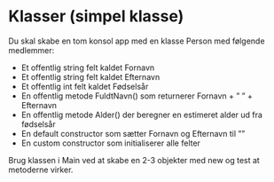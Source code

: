 ﻿# Klasser (simpel klasse)

Du skal skabe en tom konsol app med en klasse Person med følgende medlemmer:
- Et offentlig string felt kaldet Fornavn
- Et offentlig string felt kaldet Efternavn
- Et offentlig int felt kaldet Fødselsår
- En offentlig metode FuldtNavn() som returnerer Fornavn + ” ” + Efternavn
- En offentlig metode Alder() der beregner en estimeret alder ud fra fødselsår
- En default constructor som sætter Fornavn og Efternavn til ””
- En custom constructor som initialiserer alle felter

Brug klassen i Main ved at skabe en 2-3 objekter med new og test at metoderne virker.


